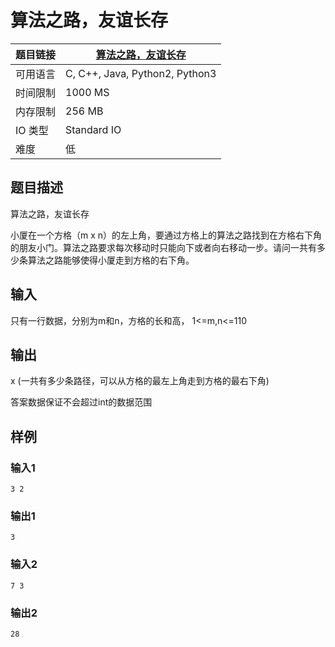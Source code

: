 # 算法之路，友谊长存

| 题目链接 | [算法之路，友谊长存](http://xmuoj.com/problem/FTCT035) |
| --- | --- |
| 可用语言 | C, C++, Java, Python2, Python3 |
| 时间限制 | 1000 MS |
| 内存限制 | 256 MB |
| IO 类型 | Standard IO |
| 难度 | 低 |

## 题目描述

<p>算法之路，友谊长存</p><p>小厦在一个方格（m x n）的左上角，要通过方格上的算法之路找到在方格右下角的朋友小门。算法之路要求每次移动时只能向下或者向右移动一步。请问一共有多少条算法之路能够使得小厦走到方格的右下角。</p>

## 输入

<p>只有一行数据，分别为m和n，方格的长和高， 1&lt;=m,n&lt;=110</p>

## 输出

<p>x (一共有多少条路径，可以从方格的最左上角走到方格的最右下角)</p><p>答案数据保证不会超过int的数据范围</p>

## 样例

### 输入1

```
3 2
```

### 输出1

```
3
```

### 输入2

```
7 3
```

### 输出2

```
28
```

